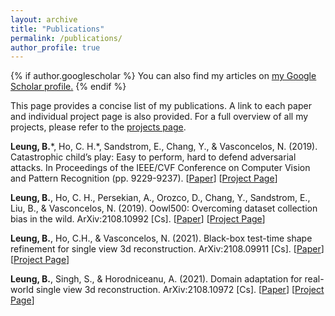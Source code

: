 ```yaml
---
layout: archive
title: "Publications"
permalink: /publications/
author_profile: true
---
```


{% if author.googlescholar %}
  You can also find my articles on <u><a href="{{author.googlescholar}}">my Google Scholar profile</a>.</u>
{% endif %}

This page provides a concise list of my publications. A link to each paper and individual project page is also provided. For a full overview of all my projects, please refer to the [projects page](https://b7leung.github.io/projects/).

**Leung, B.**\*, Ho, C. H.\*, Sandstrom, E., Chang, Y., & Vasconcelos, N. (2019). Catastrophic child’s play: Easy to perform, hard to defend adversarial attacks. In Proceedings of the IEEE/CVF Conference on Computer Vision and Pattern Recognition (pp. 9229-9237). \[[Paper](https://openaccess.thecvf.com/content_CVPR_2019/papers/Ho_Catastrophic_Childs_Play_Easy_to_Perform_Hard_to_Defend_Adversarial_CVPR_2019_paper.pdf)\] \[[Project Page](https://b7leung.github.io/projects/drone-flight-dataset/)\]

**Leung, B.**, Ho, C. H., Persekian, A., Orozco, D., Chang, Y., Sandstrom, E., Liu, B., & Vasconcelos, N. (2019). Oowl500: Overcoming dataset collection bias in the wild. ArXiv:2108.10992 [Cs]. \[[Paper](http://arxiv.org/pdf/2108.10992.pdf)\] \[[Project Page](https://b7leung.github.io/projects/drone-flight-dataset/)\]

**Leung, B.**, Ho, C.H., & Vasconcelos, N. (2021). Black-box test-time shape refinement for single view 3d reconstruction. ArXiv:2108.09911 [Cs]. \[[Paper](http://arxiv.org/pdf/2108.09911.pdf)\] \[[Project Page](https://b7leung.github.io/projects/3d-reconstruction-refinement/)\]

**Leung, B.**, Singh, S., & Horodniceanu, A. (2021). Domain adaptation for real-world single view 3d reconstruction. ArXiv:2108.10972 [Cs]. \[[Paper](http://arxiv.org/pdf/2108.10972.pdf)\] \[[Project Page](https://b7leung.github.io/projects/da-for-sv-reconstruction/)\]

